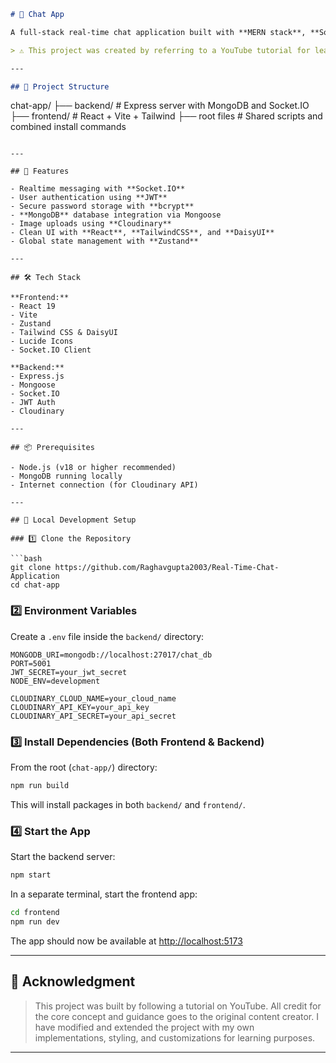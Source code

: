 ```markdown
# 💬 Chat App

A full-stack real-time chat application built with **MERN stack**, **Socket.IO**, and **Tailwind CSS**, supporting image uploads and live messaging.

> ⚠️ This project was created by referring to a YouTube tutorial for learning purposes. The implementation is inspired by the original video, with custom modifications and styling.

---

## 📁 Project Structure

```

chat-app/
├── backend/        # Express server with MongoDB and Socket.IO
├── frontend/       # React + Vite + Tailwind 
├── root files         # Shared scripts and combined install commands

````

---

## 🚀 Features

- Realtime messaging with **Socket.IO**
- User authentication using **JWT**
- Secure password storage with **bcrypt**
- **MongoDB** database integration via Mongoose
- Image uploads using **Cloudinary**
- Clean UI with **React**, **TailwindCSS**, and **DaisyUI**
- Global state management with **Zustand**

---

## 🛠️ Tech Stack

**Frontend:**
- React 19
- Vite
- Zustand
- Tailwind CSS & DaisyUI
- Lucide Icons
- Socket.IO Client

**Backend:**
- Express.js
- Mongoose
- Socket.IO
- JWT Auth
- Cloudinary

---

## 📦 Prerequisites

- Node.js (v18 or higher recommended)
- MongoDB running locally
- Internet connection (for Cloudinary API)

---

## 🔧 Local Development Setup

### 1️⃣ Clone the Repository

```bash
git clone https://github.com/Raghavgupta2003/Real-Time-Chat-Application
cd chat-app
````

### 2️⃣ Environment Variables

Create a `.env` file inside the `backend/` directory:

```env
MONGODB_URI=mongodb://localhost:27017/chat_db
PORT=5001
JWT_SECRET=your_jwt_secret
NODE_ENV=development

CLOUDINARY_CLOUD_NAME=your_cloud_name
CLOUDINARY_API_KEY=your_api_key
CLOUDINARY_API_SECRET=your_api_secret
```

### 3️⃣ Install Dependencies (Both Frontend & Backend)

From the root (`chat-app/`) directory:

```bash
npm run build
```

This will install packages in both `backend/` and `frontend/`.

### 4️⃣ Start the App

Start the backend server:

```bash
npm start
```

In a separate terminal, start the frontend app:

```bash
cd frontend
npm run dev
```

The app should now be available at [http://localhost:5173](http://localhost:5173)

---

## 🙏 Acknowledgment

> This project was built by following a tutorial on YouTube. All credit for the core concept and guidance goes to the original content creator.
> I have modified and extended the project with my own implementations, styling, and customizations for learning purposes.

---
